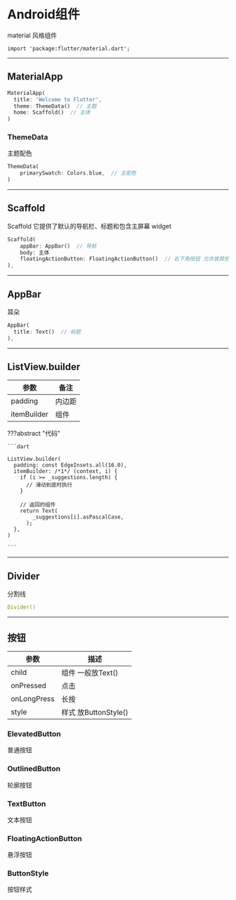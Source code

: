 # Android组件

material 风格组件


`import 'package:flutter/material.dart';`

---
## MaterialApp

```dart
MaterialApp(
  title: 'Welcome to Flutter',
  theme: ThemeData()  // 主题
  home: Scaffold()  // 主体
)
```

### ThemeData

主题配色

```dart
ThemeData(
    primarySwatch: Colors.blue,  // 主配色
)
```

---
## Scaffold

Scaffold 它提供了默认的导航栏、标题和包含主屏幕 widget

```dart
Scaffold(
    appBar: AppBar()  // 导航
    body: 主体 
    floatingActionButton: FloatingActionButton()  // 右下角按钮 允许放其他组件
),
```

---
## AppBar

耳朵

```dart
AppBar(
  title: Text()  // 标题
),
```

---
## ListView.builder

| 参数           | 备注  |
|--------------|-----|
| padding      | 内边距 |
| itemBuilder  | 组件  |


???abstract "代码"

    ```dart
    
    ListView.builder(
      padding: const EdgeInsets.all(16.0),
      itemBuilder: /*1*/ (context, i) {
        if (i >= _suggestions.length) {
          // 滑动到底时执行
        }
        
        // 返回的组件
        return Text(
            _suggestions[i].asPascalCase,
          );
      },
    )
    
    ```

---
## Divider

分割线

```yaml
Divider()
```

---
## 按钮

| 参数          | 描述                 |
|-------------|--------------------|
| child       | 组件 一般放Text()       |
| onPressed   | 点击                 |
| onLongPress | 长按                 |
| style       | 样式 放ButtonStyle()  |


### ElevatedButton

普通按钮

### OutlinedButton

轮廓按钮

### TextButton

文本按钮

### FloatingActionButton

悬浮按钮

### ButtonStyle

按钮样式

